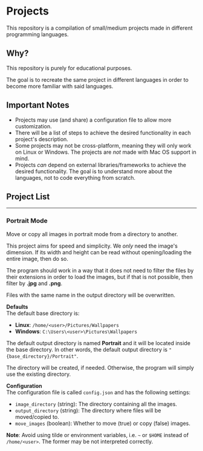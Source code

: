 # Projects
This repository is a compilation of small/medium projects made in different programming languages. 

## Why?
This repository is purely for educational purposes.

The goal is to recreate the same project in different languages in order to become more familiar with said languages. 

## Important Notes
- Projects may use (and share) a configuration file to allow more customization.
- There will be a list of steps to achieve the desired functionality in each project's description.
- Some projects may not be cross-platform, meaning they will only work on Linux or Windows. The projects are *not* made with Mac OS support in mind.
- Projects *can* depend on external libraries/frameworks to achieve the desired functionality. The goal is to understand more about the languages, not to code everything from scratch.

## Project List
---
### Portrait Mode
Move or copy all images in portrait mode from a directory to another. 

This project aims for speed and simplicity. We *only* need the image's dimension. If its width and height can be read without opening/loading the entire image, then do so.

The program should work in a way that it does not need to filter the files by their extensions in order to load the images, but if that is not possible, then filter by **.jpg** and **.png**.

Files with the same name in the output directory will be overwritten.

**Defaults**  
The default base directory is: 
- **Linux**: `/home/<user>/Pictures/Wallpapers`
- **Windows**: `C:\Users\<user>\Pictures\Wallpapers`

The default output directory is named **Portrait** and it will be located inside the base directory. In other words, the default output directory is `"{base_directory}/Portrait"`. 

The directory will be created, if needed. Otherwise, the program will simply use the existing directory.

**Configuration**  
The configuration file is called `config.json` and has the following settings:
- `image_directory` (string): The directory containing all the images.
- `output_directory` (string): The directory where files will be moved/copied to.
- `move_images` (boolean): Whether to move (true) or copy (false) images.

**Note**: Avoid using tilde or environment variables, i.e. `~` or `$HOME` instead of `/home/<user>`. The former may be not interpreted correctly. 
